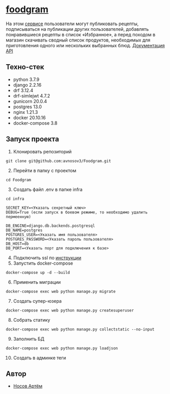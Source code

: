# [foodgram](https://foodgram.servebeer.com/recipes/)

На этом [сервисе](https://foodgram.servebeer.com/recipes/) пользователи могут публиковать рецепты, подписываться на публикации других пользователей, добавлять понравившиеся рецепты в список «Избранное», а перед походом в магазин скачивать сводный список продуктов, необходимых для приготовления одного или нескольких выбранных блюд. [Документация API](https://foodgram.servebeer.com/api/docs/)

## Техно-стек
* python 3.7.9
* django 2.2.16
* drf 3.12.4
* drf-simlejwt 4.7.2
* gunicorn 20.0.4
* postgres 13.0
* nginx 1.21.3
* docker 20.10.16
* docker-compose 3.8

## Запуск проекта

1. Клонировать репозиторий
```
git clone git@github.com:avnosov3/Foodgram.git
```
2. Перейти в папку с проектом
```
cd Foodgram
```
3. Создать файл .env в папке infra
```
cd infra
```
```
SECRET_KEY=<Указать секретный ключ>
DEBUG=True (если запуск в боевом режиме, то необходимо удалить пермеенную)

DB_ENGINE=django.db.backends.postgresql
DB_NAME=postgres
POSTGRES_USER=<Указать имя пользователя>
POSTGRES_PASSWORD=<Указать пароль пользователя>
DB_HOST=db
DB_PORT=<Указать порт для подключения к базе>
``` 
4. Подключить ssl по [инструкции](https://pentacent.medium.com/nginx-and-lets-encrypt-with-docker-in-less-than-5-minutes-b4b8a60d3a71)
5. Запустить docker-compose
```
docker-compose up -d --build
```
6. Применить миграции
```
docker-compose exec web python manage.py migrate
```
7. Создать супер-юзера
```
docker-compose exec web python manage.py createsuperuser
```
8. Собрать статику
```
docker-compose exec web python manage.py collectstatic --no-input
```
9. Заполнить БД
```
docker-compose exec web python manage.py loadjson
```
10. Создать в админке теги

## Автор
* [Носов Артём](https://github.com/avnosov3)
